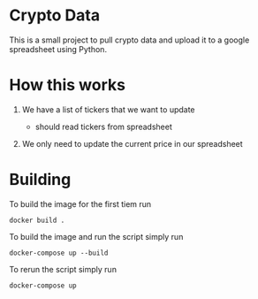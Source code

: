 # Crypto Data

This is a small project to pull crypto data and upload it to a google spreadsheet using Python.

# How this works

1. We have a list of tickers that we want to update
    - should read tickers from spreadsheet

2. We only need to update the current price in our spreadsheet


# Building

To build the image for the first tiem run 

```
docker build .
```

To build the image and run the script simply run

```
docker-compose up --build
```

To rerun the script simply run 
```
docker-compose up
```

